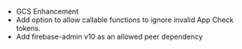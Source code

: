 - GCS Enhancement
- Add option to allow callable functions to ignore invalid App Check tokens.
- Add firebase-admin v10 as an allowed peer dependency
